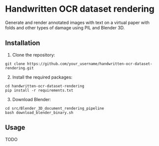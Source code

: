 # Handwritten OCR dataset rendering

Generate and render annotated images with text on a virtual paper with folds and other types of damage using PIL and Blender 3D.

## Installation

1. Clone the repository:

```
git clone https://github.com/your_username/handwritten-ocr-dataset-rendering.git
```

2. Install the required packages:

```
cd handwritten-ocr-dataset-rendering
pip install -r requirements.txt
```

3. Download Blender:

```
cd src/Blender_3D_document_rendering_pipeline
bash download_blender_binary.sh
```

## Usage

TODO
